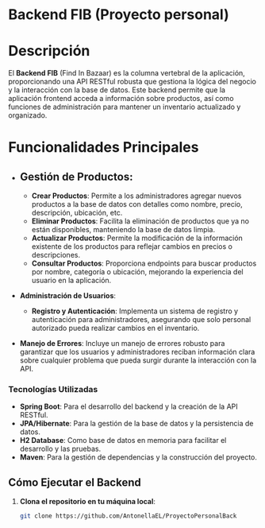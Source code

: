 # Backend FIB (Proyecto personal)

# Descripción

El **Backend FIB** (Find In Bazaar) es la columna vertebral de la aplicación, proporcionando una API RESTful robusta que gestiona la lógica del negocio y la interacción con la base de datos. Este backend permite que la aplicación frontend acceda a información sobre productos, así como funciones de administración para mantener un inventario actualizado y organizado.

# Funcionalidades Principales

- ## Gestión de Productos:
  - **Crear Productos**: Permite a los administradores agregar nuevos productos a la base de datos con detalles como nombre, precio, descripción, ubicación, etc.
  - **Eliminar Productos**: Facilita la eliminación de productos que ya no están disponibles, manteniendo la base de datos limpia.
  - **Actualizar Productos**: Permite la modificación de la información existente de los productos para reflejar cambios en precios o descripciones.
  - **Consultar Productos**: Proporciona endpoints para buscar productos por nombre, categoría o ubicación, mejorando la experiencia del usuario en la aplicación.

- **Administración de Usuarios**:
  - **Registro y Autenticación**: Implementa un sistema de registro y autenticación para administradores, asegurando que solo personal autorizado pueda realizar cambios en el inventario.
  
- **Manejo de Errores**: Incluye un manejo de errores robusto para garantizar que los usuarios y administradores reciban información clara sobre cualquier problema que pueda surgir durante la interacción con la API.

### Tecnologías Utilizadas

- **Spring Boot**: Para el desarrollo del backend y la creación de la API RESTful.
- **JPA/Hibernate**: Para la gestión de la base de datos y la persistencia de datos.
- **H2 Database**: Como base de datos en memoria para facilitar el desarrollo y las pruebas.
- **Maven**: Para la gestión de dependencias y la construcción del proyecto.

## Cómo Ejecutar el Backend

1. **Clona el repositorio en tu máquina local**:
   ```bash
   git clone https://github.com/AntonellaEL/ProyectoPersonalBack
